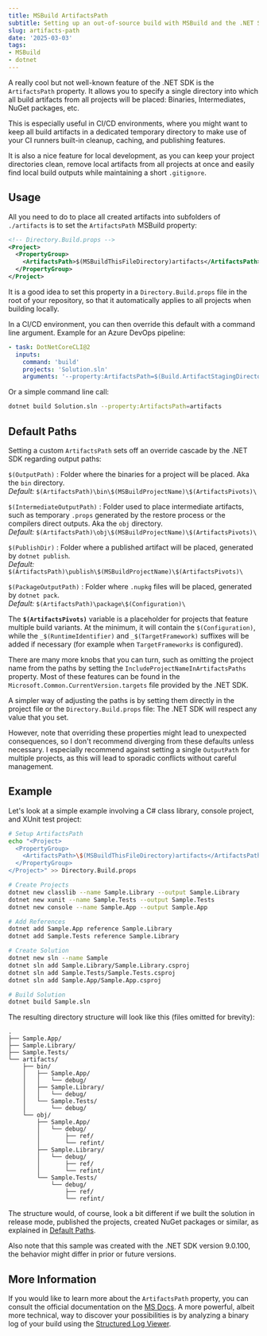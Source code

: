 ```yaml
---
title: MSBuild ArtifactsPath
subtitle: Setting up an out-of-source build with MSBuild and the .NET SDK
slug: artifacts-path
date: '2025-03-03'
tags:
- MSBuild
- dotnet
---
```


A really cool but not well-known feature of the .NET SDK is the `ArtifactsPath` property. It allows you to specify a single directory into which all build artifacts from all projects will be placed: Binaries, Intermediates, NuGet packages, etc.

This is especially useful in CI/CD environments, where you might want to keep all build artifacts in a dedicated temporary directory to make use of your CI runners built-in cleanup, caching, and publishing features.

It is also a nice feature for local development, as you can keep your project directories clean, remove local artifacts from all projects at once and easily find local build outputs while maintaining a short `.gitignore`.

## Usage

All you need to do to place all created artifacts into subfolders of `./artifacts` is to set the `ArtifactsPath` MSBuild property:

```xml
<!-- Directory.Build.props -->
<Project>
  <PropertyGroup>
    <ArtifactsPath>$(MSBuildThisFileDirectory)artifacts</ArtifactsPath>
  </PropertyGroup>
</Project>
```

It is a good idea to set this property in a `Directory.Build.props` file in the root of your repository, so that it automatically applies to all projects when building locally.

In a CI/CD environment, you can then override this default with a command line argument. Example for an Azure DevOps pipeline:

```yaml
- task: DotNetCoreCLI@2
  inputs:
    command: 'build'
    projects: 'Solution.sln'
    arguments: '--property:ArtifactsPath=$(Build.ArtifactStagingDirectory)\artifacts'
```

Or a simple command line call:

```bash
dotnet build Solution.sln --property:ArtifactsPath=artifacts
```

## Default Paths

Setting a custom `ArtifactsPath` sets off an override cascade by the .NET SDK regarding output paths:

`$(OutputPath)`
: Folder where the binaries for a project will be placed. Aka the `bin` directory. \
  _Default:_ `$(ArtifactsPath)\bin\$(MSBuildProjectName)\$(ArtifactsPivots)\`

`$(IntermediateOutputPath)`
: Folder used to place intermediate artifacts, such as temporary `.props` generated by the restore process or the compilers direct outputs. Aka the `obj` directory. \
  _Default:_ `$(ArtifactsPath)\obj\$(MSBuildProjectName)\$(ArtifactsPivots)\`

`$(PublishDir)`
: Folder where a published artifact will be placed, generated by `dotnet publish`. \
  _Default:_ `$(ArtifactsPath)\publish\$(MSBuildProjectName)\$(ArtifactsPivots)\`

`$(PackageOutputPath)`
: Folder where `.nupkg` files will be placed, generated by `dotnet pack`. \
  _Default:_ `$(ArtifactsPath)\package\$(Configuration)\`

The **`$(ArtifactsPivots)`** variable is a placeholder for projects that feature multiple build variants. At the minimum, it will contain the `$(Configuration)`, while the `_$(RuntimeIdentifier)` and `_$(TargetFramework)` suffixes will be added if necessary (for example when `TargetFramework`_`s`_ is configured). 

There are many more knobs that you can turn, such as omitting the project name from the paths by setting the `IncludeProjectNameInArtifactsPaths` property. Most of these features can be found in the `Microsoft.Common.CurrentVersion.targets` file provided by the .NET SDK.

A simpler way of adjusting the paths is by setting them directly in the project file or the `Directory.Build.props` file: The .NET SDK will respect any value that you set.

However, note that overriding these properties might lead to unexpected consequences, so I don't recommend diverging from these defaults unless necessary. I especially recommend against setting a single `OutputPath` for multiple projects, as this will lead to sporadic conflicts without careful management.

## Example

Let's look at a simple example involving a C# class library, console project, and XUnit test project:

```bash
# Setup ArtifactsPath
echo "<Project>
  <PropertyGroup>
    <ArtifactsPath>\$(MSBuildThisFileDirectory)artifacts</ArtifactsPath>
  </PropertyGroup>
</Project>" >> Directory.Build.props

# Create Projects
dotnet new classlib --name Sample.Library --output Sample.Library 
dotnet new xunit --name Sample.Tests --output Sample.Tests 
dotnet new console --name Sample.App --output Sample.App 

# Add References 
dotnet add Sample.App reference Sample.Library
dotnet add Sample.Tests reference Sample.Library

# Create Solution
dotnet new sln --name Sample
dotnet sln add Sample.Library/Sample.Library.csproj
dotnet sln add Sample.Tests/Sample.Tests.csproj
dotnet sln add Sample.App/Sample.App.csproj

# Build Solution
dotnet build Sample.sln
```

The resulting directory structure will look like this (files omitted for brevity):

```
.
├── Sample.App/
├── Sample.Library/
├── Sample.Tests/
└── artifacts/
    ├── bin/
    │   ├── Sample.App/
    │   │   └── debug/
    │   ├── Sample.Library/
    │   │   └── debug/
    │   └── Sample.Tests/
    │       └── debug/
    └── obj/
        ├── Sample.App/
        │   └── debug/
        │       ├── ref/
        │       └── refint/
        ├── Sample.Library/
        │   └── debug/
        │       ├── ref/
        │       └── refint/
        └── Sample.Tests/
            └── debug/
                ├── ref/
                └── refint/
```

The structure would, of course, look a bit different if we built the solution in release mode, published the projects, created NuGet packages or similar, as explained in [Default Paths](#default-paths).

Also note that this sample was created with the .NET SDK version 9.0.100, the behavior might differ in prior or future versions.

## More Information

If you would like to learn more about the `ArtifactsPath` property, you can consult the official documentation on the [MS Docs](https://learn.microsoft.com/en-us/dotnet/core/sdk/artifacts-output). A more powerful, albeit more technical, way to discover your possibilities is by analyzing a binary log of your build using the [Structured Log Viewer](https://msbuildlog.com/).
